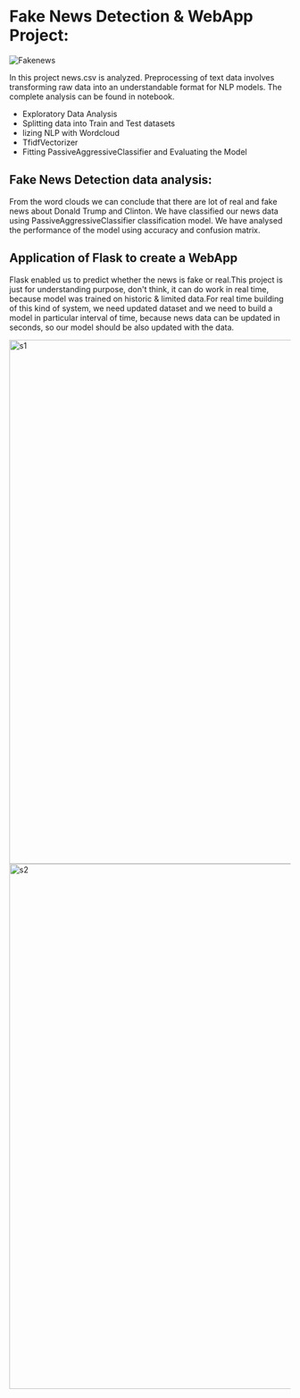# Fake News Detection &  WebApp Project:
![Fakenews](https://user-images.githubusercontent.com/71408369/117555629-c11fc100-b02e-11eb-9b04-fb27220780b3.jpg)


In this project news.csv is analyzed. Preprocessing of text data involves transforming raw data into an understandable format for NLP models.
The complete analysis can be found in notebook.

* Exploratory Data Analysis
* Splitting data into Train and Test datasets
* lizing NLP with Wordcloud
* TfidfVectorizer
* Fitting PassiveAggressiveClassifier and Evaluating the Model

## Fake News Detection data analysis:

From the word clouds we can conclude that there are lot of real and fake news about Donald Trump and Clinton. We have classified our news data using PassiveAggressiveClassifier classification model. We have analysed the performance of the model using accuracy and confusion matrix.

## Application of Flask to create a WebApp
Flask enabled us to predict whether the news is fake or real.This project is just for understanding purpose, don't think, it can do work in real time, because model was trained on historic & limited data.For real time building of this kind of system, we need updated dataset and we need to build a model in particular interval of time, because news data can be updated in seconds, so our model should be also updated with the data.

<img width="938" alt="s1" src="https://user-images.githubusercontent.com/71408369/117555650-0217d580-b02f-11eb-8550-e9083917921a.PNG">

<img width="940" alt="s2" src="https://user-images.githubusercontent.com/71408369/117555663-152aa580-b02f-11eb-9f32-e3a5e769f45b.PNG">
